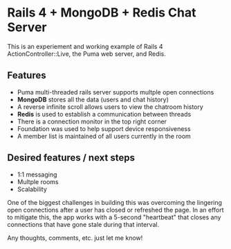 # Rails 4 + MongoDB + Redis Chat Server

This is an experiement and working example of Rails 4 ActionController::Live, the Puma web server, and Redis.

## Features

- Puma multi-threaded rails server supports multple open connections
- **MongoDB** stores all the data (users and chat history)
- A reverse infinite scroll allows users to view the chatroom history
- **Redis** is used to establish a communication between threads
- There is a connection monitor in the top right corner
- Foundation was used to help support device responsiveness
- A member list is maintained of all users currently in the room

## Desired features / next steps

- 1:1 messaging
- Multple rooms
- Scalability


One of the biggest challenges in building this was overcoming the lingering open connections after a user has closed or refreshed the page.  In an effort to mitigate this, the app works with a 5-second "heartbeat" that closes any connections that have gone stale during that interval.

Any thoughts, comments, etc. just let me know!
